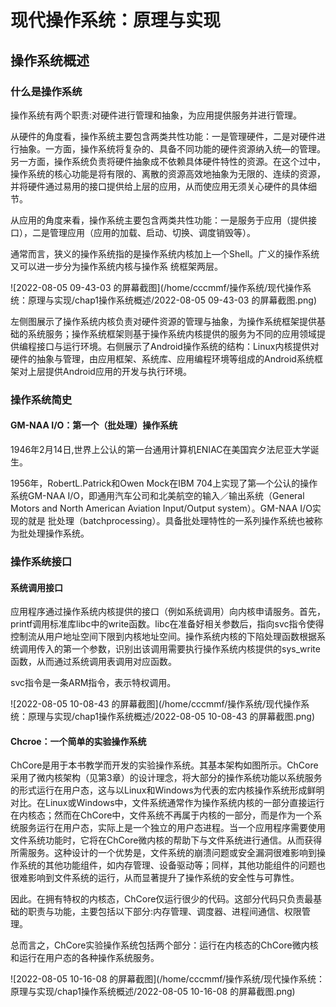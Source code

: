 # 现代操作系统：原理与实现

## 操作系统概述

### 什么是操作系统

操作系统有两个职责:对硬件进行管理和抽象，为应用提供服务并进行管理。

从硬件的角度看，操作系统主要包含两类共性功能：一是管理硬件，二是对硬件进行抽象。一方面，操作系统将复杂的、具备不同功能的硬件资源纳入统—的管理。另一方面，操作系统负责将硬件抽象成不依赖具体硬件特性的资源。在这个过中，操作系统的核心功能是将有限的、离散的资源高效地抽象为无限的、连续的资源，并将硬件通过易用的接口提供给上层的应用，从而使应用无须关心硬件的具体细节。

从应用的角度来看，操作系统主要包含两类共性功能：一是服务于应用（提供接口），二是管理应用（应用的加载、启动、切换、调度销毁等）。

通常而言，狭义的操作系统指的是操作系统内核加上—个Shell。广义的操作系统又可以进一步分为操作系统内核与操作系
统框架两层。

![2022-08-05 09-43-03 的屏幕截图](/home/cccmmf/操作系统/现代操作系统：原理与实现/chap1操作系统概述/2022-08-05 09-43-03 的屏幕截图.png)

左侧图展示了操作系统内核负责对硬件资源的管理与抽象，为操作系统框架提供基础的系统服务；操作系统框架则基于操作系统内核提供的服务为不同的应用领域提供编程接口与运行环境。右侧展示了Android操作系统的结构：Linux内核提供对硬件的抽象与管理，由应用框架、系统库、应用编程环境等组成的Android系统框架对上层提供Android应用的开发与执行环境。

### 操作系统简史

#### GM-NAA I/O：第一个（批处理）操作系统

1946年2月14日,世界上公认的第一台通用计算机ENIAC在美国宾夕法尼亚大学诞生。

1956年，RobertL.Patrick和Owen Mock在IBM 704上实现了第—个公认的操作系统GM-NAA I/O，即通用汽车公司和北美航空的输入／输出系统（General Motors and North American Aviation Input/Output system）。GM-NAA I/O实现的就是
批处理（batchprocessing）。具备批处理特性的一系列操作系统也被称为批处理操作系统。

### 操作系统接口

#### 系统调用接口

应用程序通过操作系统内核提供的接口（例如系统调用）向内核申请服务。首先，printf调用标准库libc中的write函数。libc在准备好相关参数后，指向svc指令使得控制流从用户地址空间下限到内核地址空间。操作系统内核的下陷处理函数根据系统调用传入的第一个参数，识别出该调用需要执行操作系统内核提供的sys_write函数，从而通过系统调用表调用对应函数。

svc指令是一条ARM指令，表示特权调用。

![2022-08-05 10-08-43 的屏幕截图](/home/cccmmf/操作系统/现代操作系统：原理与实现/chap1操作系统概述/2022-08-05 10-08-43 的屏幕截图.png)

#### Chcroe：一个简单的实验操作系统

ChCore是用于本书教学而开发的实验操作系统。其基本架构如图所示。ChCore采用了微内核架构（见第3章）的设计理念，将大部分的操作系统功能以系统服务的形式运行在用户态，这与以Linux和Windows为代表的宏内核操作系统形成鲜明对比。在Linux或Windows中，文件系统通常作为操作系统内核的一部分直接运行在内核态；然而在ChCore中，文件系统不再属于内核的一部分，而是作为一个系统服务运行在用户态，实际上是一个独立的用户态进程。当一个应用程序需要使用文件系统功能时，它将在ChCore微内核的帮助下与文件系统进行通信。从而获得所需服务。这种设计的一个优势是，文件系统的崩溃问题或安全漏洞很难影响到操作系统的其他功能组件，如内存管理、设备驱动等；同样，其他功能组件的问题也很难影响到文件系统的运行，从而显著提升了操作系统的安全性与可靠性。

因此。在拥有特权的内核态，ChCore仅运行很少的代码。这部分代码只负责最基础的职责与功能，主要包括以下部分:内存管理、调度器、进程间通信、权限管理。

总而言之，ChCore实验操作系统包括两个部分：运行在内核态的ChCore微内核和运行在用户态的各种操作系统服务。

![2022-08-05 10-16-08 的屏幕截图](/home/cccmmf/操作系统/现代操作系统：原理与实现/chap1操作系统概述/2022-08-05 10-16-08 的屏幕截图.png)

















